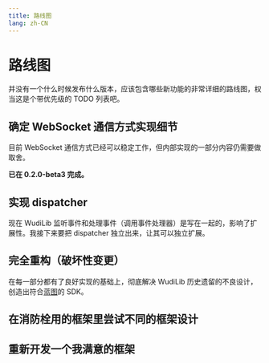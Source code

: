 ```yaml
---
title: 路线图
lang: zh-CN
---
```

# 路线图
并没有一个什么时候发布什么版本，应该包含哪些新功能的非常详细的路线图，权当这是个带优先级的 TODO 列表吧。

## 确定 WebSocket 通信方式实现细节
目前 WebSocket 通信方式已经可以稳定工作，但内部实现的一部分内容仍需要做取舍。

**已在 0.2.0-beta3 完成。**

## 实现 dispatcher
现在 WudiLib 监听事件和处理事件（调用事件处理器）是写在一起的，影响了扩展性。我接下来要把 dispatcher 独立出来，让其可以独立扩展。

## 完全重构（破坏性变更）
在每一部分都有了良好实现的基础上，彻底解决 WudiLib 历史遗留的不良设计，创造出符合[蓝图](lantu.md)的 SDK。

## 在消防栓用的框架里尝试不同的框架设计

## 重新开发一个我满意的框架